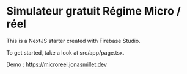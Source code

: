 # Simulateur gratuit Régime Micro / réel

This is a NextJS starter created with Firebase Studio.

To get started, take a look at src/app/page.tsx.

Demo : https://microreel.jonasmillet.dev
